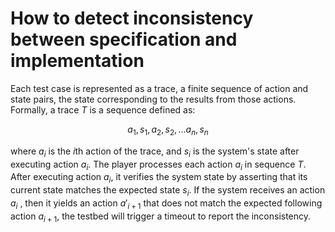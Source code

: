 # How to detect inconsistency between specification and implementation

Each test case is represented as a trace, a finite sequence of action and state pairs, the state corresponding to the results from those actions. Formally, a trace $T$ is a sequence defined as:
    
$${a_1, s_1, a_2, s_2, ... a_n, s_n}$$
    
where $a_i$ is the $i$th  action of the trace, and ${s_i}$ is the system's state after executing action ${a_i}$.
The player processes each action ${a_i}$ in sequence $T$. After executing action ${a_i}$, it verifies the system state by asserting that its current state matches the expected state  ${s_i}$. 
If the system receives an action ${a_i}$ , then it yields an action $`{a'_{i+1} }`$ that does not match the expected following action $`{a_{i+1}}`$, the testbed will trigger a timeout to report the inconsistency. 
